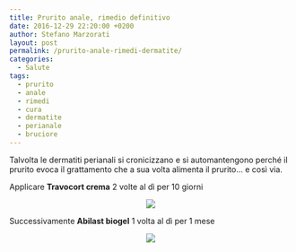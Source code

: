 ```yaml
---
title: Prurito anale, rimedio definitivo
date: 2016-12-29 22:20:00 +0200
author: Stefano Marzorati
layout: post
permalink: /prurito-anale-rimedi-dermatite/
categories:
  - Salute
tags:
  - prurito
  - anale
  - rimedi
  - cura
  - dermatite
  - perianale
  - bruciore
---
```

Talvolta le dermatiti perianali si cronicizzano e si automantengono perché il prurito evoca il grattamento che a sua volta alimenta il prurito... e così via.   

Applicare **Travocort crema** 2 volte al dì per 10 giorni   

<p align="center">
  <img src="https://c6.staticflickr.com/1/574/31157092653_b87932274d_o.jpg">
</p>

Successivamente **Abilast biogel** 1 volta al dì per 1 mese   

<p align="center">
  <img src="https://c2.staticflickr.com/6/5615/31126390814_5a11a40478_o.png">
</p>